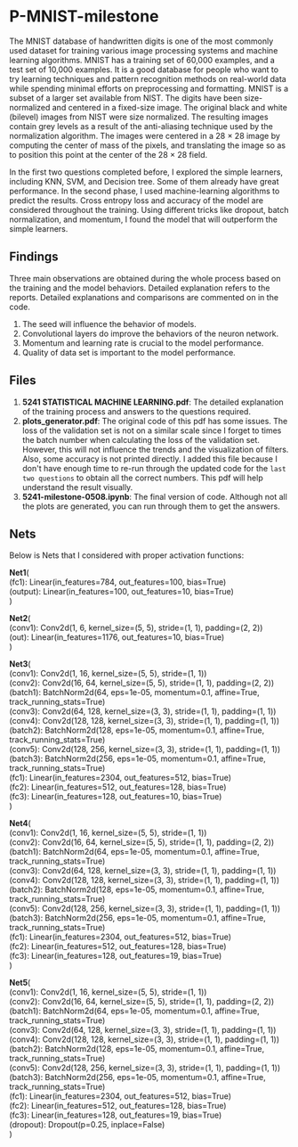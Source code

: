 # P-MNIST-milestone

The MNIST database of handwritten digits is one of the most commonly used dataset for training various image processing systems and machine learning algorithms. MNIST has a training set of 60,000 examples, and a test set of 10,000 examples. It is a good database for people who want to try learning techniques and pattern recognition methods on real-world data while spending minimal efforts on preprocessing and formatting.
MNIST is a subset of a larger set available from NIST. The digits have been size-normalized and centered in a fixed-size image. The original black and white (bilevel) images from NIST were size normalized. The resulting images contain grey levels as a result of the anti-aliasing technique used by the normalization algorithm. The images were centered in a 28 × 28 image by computing the center of mass of the pixels, and translating the image so as to position this point at the center of the 28 × 28 field.

In the first two questions completed before, I explored the simple learners, including KNN, SVM, and Decision tree. Some of them already have great performance. In the second phase, I used machine-learning algorithms to predict the results. Cross entropy loss and accuracy of the model are considered throughout the training. Using different tricks like dropout, batch normalization, and momentum, I found the model that will outperform the simple learners.

## Findings
Three main observations are obtained during the whole process based on the training and the model behaviors. Detailed explanation refers to the reports. Detailed explanations and comparisons are commented on in the code.
1. The seed will influence the behavior of models.
2. Convolutional layers do improve the behaviors of the neuron network.
3. Momentum and learning rate is crucial to the model performance. 
4. Quality of data set  is important to the model performance.

## Files
1. **5241 STATISTICAL MACHINE LEARNING.pdf**: The detailed explanation of the training process and answers to the questions required.
2. **plots_generator.pdf**: The original code of this pdf has some issues. The loss of the validation set is not on a similar scale since I forget to times the batch number when calculating the loss of the validation set. However, this will not influence the trends and the visualization of filters. Also, some accuracy is not printed directly. I added this file because I don't have enough time to re-run through the updated code for the `last two questions` to obtain all the correct numbers. This pdf will help understand the result visually.
3. **5241-milestone-0508.ipynb**: The final version of code. Although not all the plots are generated, you can run through them to get the answers. 

## Nets
Below is Nets that I considered with proper activation functions:

**Net1**(\
  (fc1): Linear(in_features=784, out_features=100, bias=True)\
  (output): Linear(in_features=100, out_features=10, bias=True)\
)

**Net2**(\
  (conv1): Conv2d(1, 6, kernel_size=(5, 5), stride=(1, 1), padding=(2, 2))\
  (out): Linear(in_features=1176, out_features=10, bias=True)\
)

**Net3**(\
  (conv1): Conv2d(1, 16, kernel_size=(5, 5), stride=(1, 1))\
  (conv2): Conv2d(16, 64, kernel_size=(5, 5), stride=(1, 1), padding=(2, 2))\
  (batch1): BatchNorm2d(64, eps=1e-05, momentum=0.1, affine=True, track_running_stats=True)\
  (conv3): Conv2d(64, 128, kernel_size=(3, 3), stride=(1, 1), padding=(1, 1))\
  (conv4): Conv2d(128, 128, kernel_size=(3, 3), stride=(1, 1), padding=(1, 1))\
  (batch2): BatchNorm2d(128, eps=1e-05, momentum=0.1, affine=True, track_running_stats=True)\
  (conv5): Conv2d(128, 256, kernel_size=(3, 3), stride=(1, 1), padding=(1, 1))\
  (batch3): BatchNorm2d(256, eps=1e-05, momentum=0.1, affine=True, track_running_stats=True)\
  (fc1): Linear(in_features=2304, out_features=512, bias=True)\
  (fc2): Linear(in_features=512, out_features=128, bias=True)\
  (fc3): Linear(in_features=128, out_features=10, bias=True)\
)

**Net4**(\
  (conv1): Conv2d(1, 16, kernel_size=(5, 5), stride=(1, 1))\
  (conv2): Conv2d(16, 64, kernel_size=(5, 5), stride=(1, 1), padding=(2, 2))\
  (batch1): BatchNorm2d(64, eps=1e-05, momentum=0.1, affine=True, track_running_stats=True)\
  (conv3): Conv2d(64, 128, kernel_size=(3, 3), stride=(1, 1), padding=(1, 1))\
  (conv4): Conv2d(128, 128, kernel_size=(3, 3), stride=(1, 1), padding=(1, 1))\
  (batch2): BatchNorm2d(128, eps=1e-05, momentum=0.1, affine=True, track_running_stats=True)\
  (conv5): Conv2d(128, 256, kernel_size=(3, 3), stride=(1, 1), padding=(1, 1))\
  (batch3): BatchNorm2d(256, eps=1e-05, momentum=0.1, affine=True, track_running_stats=True)\
  (fc1): Linear(in_features=2304, out_features=512, bias=True)\
  (fc2): Linear(in_features=512, out_features=128, bias=True)\
  (fc3): Linear(in_features=128, out_features=19, bias=True)\
)

**Net5**(\
  (conv1): Conv2d(1, 16, kernel_size=(5, 5), stride=(1, 1))\
  (conv2): Conv2d(16, 64, kernel_size=(5, 5), stride=(1, 1), padding=(2, 2))\
  (batch1): BatchNorm2d(64, eps=1e-05, momentum=0.1, affine=True, track_running_stats=True)\
  (conv3): Conv2d(64, 128, kernel_size=(3, 3), stride=(1, 1), padding=(1, 1))\
  (conv4): Conv2d(128, 128, kernel_size=(3, 3), stride=(1, 1), padding=(1, 1))\
  (batch2): BatchNorm2d(128, eps=1e-05, momentum=0.1, affine=True, track_running_stats=True)\
  (conv5): Conv2d(128, 256, kernel_size=(3, 3), stride=(1, 1), padding=(1, 1))\
  (batch3): BatchNorm2d(256, eps=1e-05, momentum=0.1, affine=True, track_running_stats=True)\
  (fc1): Linear(in_features=2304, out_features=512, bias=True)\
  (fc2): Linear(in_features=512, out_features=128, bias=True)\
  (fc3): Linear(in_features=128, out_features=19, bias=True)\
  (dropout): Dropout(p=0.25, inplace=False)\
)
